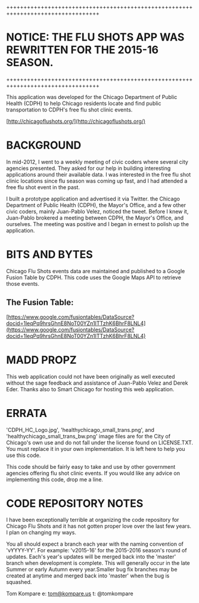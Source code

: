 +++++++++++++++++++++++++++++++++++++++++++++++++++++++++++++++++++++++++++++++++

NOTICE: THE FLU SHOTS APP WAS REWRITTEN FOR THE 2015-16 SEASON.
===============================================================

+++++++++++++++++++++++++++++++++++++++++++++++++++++++++++++++++++++++++++++++++

This application was developed for the Chicago Department of Public Health (CDPH)
to help Chicago residents locate and find public transportation to CDPH's free
flu shot clinic events.

[http://chicagoflushots.org/](http://chicagoflushots.org/)

BACKGROUND
==========
In mid-2012, I went to a weekly meeting of civic coders where several city agencies 
presented. They asked for our help in building interesting applications around
their available data. I was interested in the free flu shot clinic locations
since flu season was coming up fast, and I had attended a free flu shot event
in the past.

I built a prototype application and advertised it via Twitter. the Chicago 
Department of Public Health (CDPH), the Mayor's Office, and a few other 
civic coders, mainly Juan-Pablo Velez, noticed the tweet. Before I knew 
it, Juan-Pablo brokered a meeting between CDPH, the Mayor's Office, and 
ourselves. The meeting was positive and I began in ernest to polish up 
the application.

BITS AND BYTES
==============
Chicago Flu Shots events data are maintained and published to a Google Fusion
Table by CDPH. This code uses the Google Maps API to retrieve those events. 

The Fusion Table:
-----------------
[https://www.google.com/fusiontables/DataSource?docid=1leqPq9hrsGhnE8NoT00YZn1ITTzhK6BhrF8LNL4](https://www.google.com/fusiontables/DataSource?docid=1leqPq9hrsGhnE8NoT00YZn1ITTzhK6BhrF8LNL4)

MADD PROPZ
==========
This web application could not have been originally as well executed without 
the sage feedback and assistance of Juan-Pablo Velez and Derek Eder. Thanks 
also to Smart Chicago for hosting this web application.

ERRATA
======
'CDPH_HC_Logo.jpg', 'healthychicago_small_trans.png', and 
'healthychicago_small_trans_bw.png' image files are for the City of 
Chicago's own use and do not fall under the license found on LICENSE.TXT. 
You must replace it in your own implementation. It is left here to help you 
use this code.

This code should be fairly easy to take and use by other government agencies
offering flu shot clinic events. If you would like any advice on 
implementing this code, drop me a line.

CODE REPOSITORY NOTES
=====================
I have been exceptionally terrible at organizing the code repository for Chicago Flu
Shots and it has not gotten proper love over the last few years. I plan on 
changing my ways.

You all should expect a branch each year with the naming 
convention of 'vYYYY-YY'. For example: 'v2015-16' for the 2015-2016 season's
round of updates. Each's year's updates will be merged back into the 'master'
branch when development is complete. This will generally occur in the late 
Summer or early Autumn every year.Smaller bug fix branches may be created
at anytime and merged back into 'master' when the bug is squashed.

Tom Kompare
e: tom@kompare.us
t: @tomkompare 